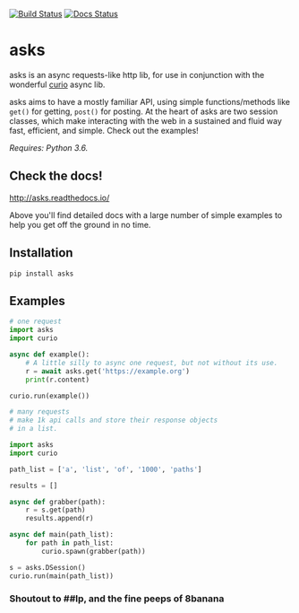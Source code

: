 [![Build Status](https://travis-ci.org/theelous3/asks.svg?branch=master)](https://travis-ci.org/theelous3/asks) [![Docs Status](https://readthedocs.org/projects/asks/badge/?version=latest)](http://asks.readthedocs.io/en/latest/)


# asks
asks is an async requests-like http lib, for use in conjunction with the wonderful [curio](https://github.com/dabeaz/curio) async lib.

asks aims to have a mostly familiar API, using simple functions/methods like `get()` for getting, `post()` for posting. At the heart of asks are two session classes, which make interacting with the web in a sustained and fluid way fast, efficient, and simple. Check out the examples!


*Requires: Python 3.6.*


## Check the docs!

http://asks.readthedocs.io/

Above you'll find detailed docs with a large number of simple examples to help you get off the ground in no time.

## Installation

`pip install asks`

## Examples

```python
# one request
import asks
import curio

async def example():
    # A little silly to async one request, but not without its use.
    r = await asks.get('https://example.org')
    print(r.content)

curio.run(example())
```
```python
# many requests
# make 1k api calls and store their response objects
# in a list.

import asks
import curio

path_list = ['a', 'list', 'of', '1000', 'paths']

results = []

async def grabber(path):
    r = s.get(path)
    results.append(r)

async def main(path_list):
    for path in path_list:
        curio.spawn(grabber(path))

s = asks.DSession()
curio.run(main(path_list))
```


### Shoutout to ##lp, and the fine peeps of 8banana

